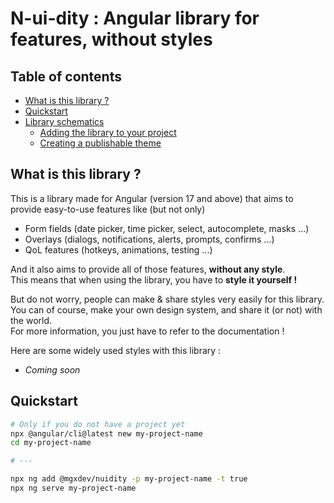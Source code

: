# N-ui-dity : Angular library for features, without styles

## Table of contents

- [What is this library ?](#what-is-this-library)
- [Quickstart](#quickstart)
- [Library schematics](./documentation/schematics.md)
  - [Adding the library to your project](./documentation/schematics.md#adding-the-library-to-your-project)
  - [Creating a publishable theme](./documentation/schematics.md#creating-a-publishable-theme)

## What is this library ?

This is a library made for Angular (version 17 and above) that aims to provide easy-to-use features like (but not only)

- Form fields (date picker, time picker, select, autocomplete, masks ...)
- Overlays (dialogs, notifications, alerts, prompts, confirms ...)
- QoL features (hotkeys, animations, testing ...)

And it also aims to provide all of those features, **without any style**.  
This means that when using the library, you have to **style it yourself !**

But do not worry, people can make & share styles very easily for this library.  
You can of course, make your own design system, and share it (or not) with the world.  
For more information, you just have to refer to the documentation !

Here are some widely used styles with this library :

- _Coming soon_

## Quickstart

```bash
# Only if you do not have a project yet
npx @angular/cli@latest new my-project-name
cd my-project-name

# ---

npx ng add @mgxdev/nuidity -p my-project-name -t true
npx ng serve my-project-name
```
